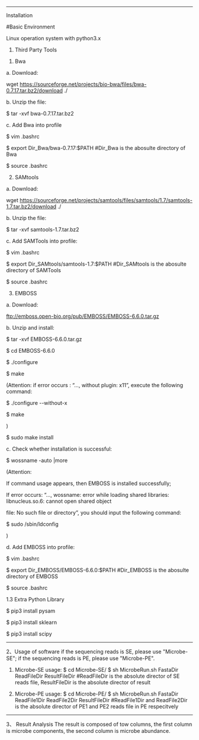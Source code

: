 -----------------------------------------------------------------------------------------------
Installation

#Basic Environment

Linux operation system with python3.x

1. Third Party Tools 


1) Bwa

a. Download: 

wget https://sourceforge.net/projects/bio-bwa/files/bwa-0.7.17.tar.bz2/download ./

b. Unzip the file:

$ tar -xvf bwa-0.7.17.tar.bz2

c. Add Bwa into profile

$ vim .bashrc

$ export Dir_Bwa/bwa-0.7.17:$PATH      #Dir_Bwa is the abosulte directory of Bwa 

$ source .bashrc

2) SAMtools

a. Download:

wget https://sourceforge.net/projects/samtools/files/samtools/1.7/samtools-1.7.tar.bz2/download ./

b. Unzip the file:

$ tar -xvf samtools-1.7.tar.bz2

c. Add SAMTools into profile:

$ vim .bashrc

$ export Dir_SAMtools/samtools-1.7:$PATH     #Dir_SAMtools is the abosulte directory of SAMTools

$ source .bashrc

3) EMBOSS

a. Download:

ftp://emboss.open-bio.org/pub/EMBOSS/EMBOSS-6.6.0.tar.gz
   
b. Unzip and install:

$ tar -xvf EMBOSS-6.6.0.tar.gz

$ cd EMBOSS-6.6.0

$ ./configure

$ make

(Attention: if error occurs : “…, without plugin: x11”, execute the following command:

$ ./configure --without-x

$ make

) 

$ sudo make install
   
c. Check whether installation is successful:

$ wossname -auto |more

(Attention:

If command usage appears, then EMBOSS is installed successfully; 

If error occurs: “…, wossname: error while loading shared libraries: libnucleus.so.6: cannot open shared object 

file: No such file or directory”, you should input the following command:

$ sudo /sbin/ldconfig    

)
    
d. Add EMBOSS into profile:

$ vim .bashrc

$ export Dir_EMBOSS/EMBOSS-6.6.0:$PATH              #Dir_EMBOSS is the abosulte directory of EMBOSS

$ source .bashrc


1.3 Extra Python Library

$ pip3 install pysam

$ pip3 install sklearn

$ pip3 install scipy



-----------------------------------------------------------------------------------------------
2、Usage of software
if the sequencing reads is SE, please use "Microbe-SE";
if the sequencing reads is PE, please use "Microbe-PE".

1) Microbe-SE usage:
   $ cd Microbe-SE/
   $ sh MicrobeRun.sh FastaDir ReadFileDir ResultFileDir     #ReadFileDir is the absolute director of SE reads file, ResultFileDir is the absolute director of result

2) Microbe-PE usage:
   $ cd Microbe-PE/
   $ sh MicrobeRun.sh FastaDir ReadFile1Dir ReadFile2Dir ResultFileDir     #ReadFile1Dir and ReadFile2Dir is the absolute director of PE1 and PE2 reads file in PE respecitvely


-----------------------------------------------------------------------------------------------
3、 Result Analysis
The result is composed of tow columns, the first column is microbe components, the second column is microbe abundance.



